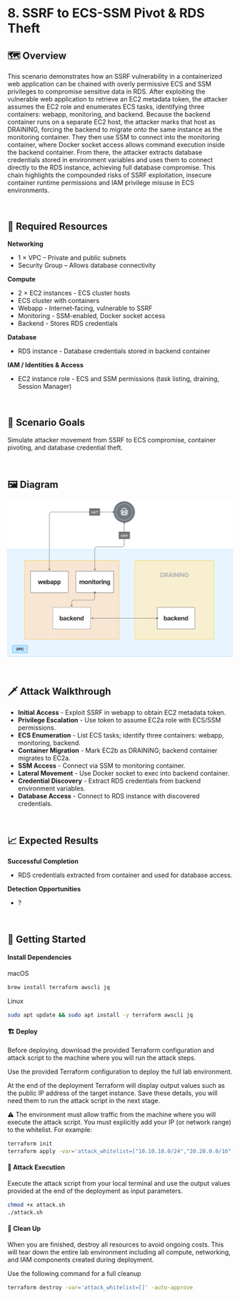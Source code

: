 # 8. SSRF to ECS-SSM Pivot & RDS Theft

## 🗺️ Overview
This scenario demonstrates how an SSRF vulnerability in a containerized web application can be chained with overly permissive ECS and SSM privileges to compromise sensitive data in RDS. After exploiting the vulnerable web application to retrieve an EC2 metadata token, the attacker assumes the EC2 role and enumerates ECS tasks, identifying three containers: webapp, monitoring, and backend. Because the backend container runs on a separate EC2 host, the attacker marks that host as DRAINING, forcing the backend to migrate onto the same instance as the monitoring container. They then use SSM to connect into the monitoring container, where Docker socket access allows command execution inside the backend container. From there, the attacker extracts database credentials stored in environment variables and uses them to connect directly to the RDS instance, achieving full database compromise. This chain highlights the compounded risks of SSRF exploitation, insecure container runtime permissions and IAM privilege misuse in ECS environments.

&nbsp;

## 🧩 Required Resources

**Networking**
- 1 × VPC – Private and public subnets  
- Security Group – Allows database connectivity  

**Compute**
- 2 × EC2 instances - ECS cluster hosts  
- ECS cluster with containers  
- Webapp - Internet-facing, vulnerable to SSRF  
- Monitoring - SSM-enabled, Docker socket access  
- Backend - Stores RDS credentials  

**Database**
- RDS instance - Database credentials stored in backend container  

**IAM / Identities & Access**
- EC2 instance role - ECS and SSM permissions (task listing, draining, Session Manager)  

&nbsp;

## 🎯 Scenario Goals
Simulate attacker movement from SSRF to ECS compromise, container pivoting, and database credential theft.  

&nbsp;

## 🖼️ Diagram
![Diagram](./diagram.png)

&nbsp;

## 🗡️ Attack Walkthrough
- **Initial Access** - Exploit SSRF in webapp to obtain EC2 metadata token.  
- **Privilege Escalation** - Use token to assume EC2a role with ECS/SSM permissions.  
- **ECS Enumeration** - List ECS tasks; identify three containers: webapp, monitoring, backend.  
- **Container Migration** - Mark EC2b as DRAINING; backend container migrates to EC2a.  
- **SSM Access** - Connect via SSM to monitoring container.  
- **Lateral Movement** - Use Docker socket to exec into backend container.  
- **Credential Discovery** - Extract RDS credentials from backend environment variables.  
- **Database Access** - Connect to RDS instance with discovered credentials.  

&nbsp;

## 📈 Expected Results
**Successful Completion**
- RDS credentials extracted from container and used for database access.  

**Detection Opportunities**
- ?

&nbsp;

## 🚀 Getting Started

#### Install Dependencies
macOS
```bash
brew install terraform awscli jq
```
Linux
```bash
sudo apt update && sudo apt install -y terraform awscli jq
```

#### 🏗️ Deploy
Before deploying, download the provided Terraform configuration and attack script to the machine where you will run the attack steps.

Use the provided Terraform configuration to deploy the full lab environment.

At the end of the deployment Terraform will display output values such as the public IP address of the target instance. Save these details, you will need them to run the attack script in the next stage.

⚠️ The environment must allow traffic from the machine where you will execute the attack script. You must explicitly add your IP (or network range) to the whitelist. For example:

```bash
terraform init
terraform apply -var='attack_whitelist=["10.10.10.0/24","20.20.0.0/16"]' -auto-approve
```

#### 🎯 Attack Execution
Execute the attack script from your local terminal and use the output values provided at the end of the deployment as input parameters.

```bash
chmod +x attack.sh
./attack.sh
```

#### 🧹 Clean Up
When you are finished, destroy all resources to avoid ongoing costs. This will tear down the entire lab environment including all compute, networking, and IAM components created during deployment.

Use the following command for a full cleanup

```bash
terraform destroy -var='attack_whitelist=[]' -auto-approve
```

